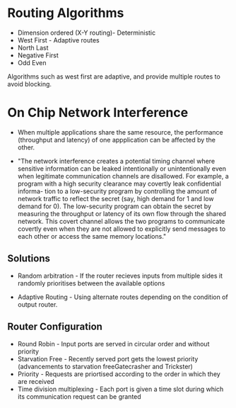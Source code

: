 # Routing Algorithms

* Dimension ordered (X-Y routing)- Deterministic
* West First - Adaptive routes 
* North Last
* Negative First 
* Odd Even 

Algorithms such as west first are adaptive, and provide multiple routes to avoid blocking.

# On Chip Network Interference

* When multiple applications share the same resource, the performance (throughput and latency) of one appplication can be affected by the other.

* "The network interference creates a potential timing channel where sensitive information can be leaked intentionally or unintentionally even when legitimate communication channels are disallowed. For example, a program with a high security clearance may covertly leak confidential informa- tion to a low-security program by controlling the amount of network traffic to reflect the secret (say, high demand for 1 and low demand for 0). The low-security program can obtain the secret by measuring the throughput or latency of its own flow through the shared network. This covert channel allows the two programs to communicate covertly even when they are not allowed to explicitly send messages to each other or access the same memory locations."
## Solutions

* Random arbitration - If the router recieves inputs from multiple sides it randomly prioritises between the available options

* Adaptive Routing - Using alternate routes depending on the condition of output router.

## Router Configuration

* Round Robin - Input ports are served in circular order and without priority
* Starvation Free - Recently served port gets the lowest priority (advancements to starvation freeGatecrasher and Trickster)
* Priority - Requests are priortised according to the order in which they are received
* Time division multiplexing - Each port is given a time slot during which its communication request can be granted
